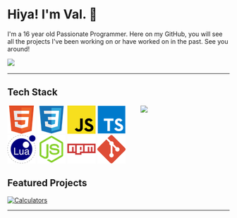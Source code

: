 # Hiya! I'm Val. 👋

I'm a 16 year old Passionate Programmer. Here on my GitHub, you will see all the projects I've been working on or have worked on in the past. See you around!

<img width="40%" src="https://github-readme-stats.vercel.app/api?username=ValiantWind&show_icons=true&theme=dark&ring_color=2AB0FE"/>

***

## Tech Stack


<a href="https://discord.com/users/318423524807016448">
  <img width="40%" src="https://lanyard.cnrad.dev/api/318423524807016448?bg=5865F2" align="right" />
</a>

![HTML](assets/html.png) ![CSS](assets/css.png) ![JavaScript](assets/javascript.png) ![TypeScript](assets/typescript.png) ![Lua](assets/lua.png) ![Node.js](assets/nodejs.png) ![NPM](assets/npm.png) ![Git](assets/git.png)


## Featured Projects

[![Calculators](https://github-readme-stats.vercel.app/api/pin/?username=ValiantWind&repo=Calculators&theme=dark&show_owner=true)](https://github.com/ValiantWind/Calculators)

***
